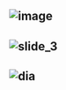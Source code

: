 ![image](http://present5.com/presentation/6deffbccbc837d9a022c5bed1b467f48/image-13.jpg)
-------------
![slide_3](http://images.slideplayer.com/23/6640477/slides/slide_3.jpg)
--------------
![dia](http://www.hector.ac.uk/cse/documentation/SerialOpt/dia.jpg)
--------------
![]()
--------------
![]()
--------------
![]()
--------------
![]()
--------------
![]()
--------------
![]()
--------------
![]()
--------------
![]()
--------------
![]()
--------------
![]()
--------------
![]()
--------------

